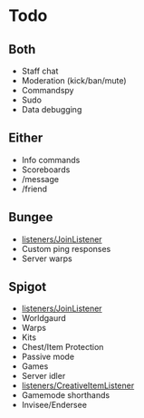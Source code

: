 # Todo

## Both

- Staff chat
- Moderation (kick/ban/mute)
- Commandspy
- Sudo
- Data debugging

## Either

- Info commands
- Scoreboards
- /message
- /friend

## Bungee

- [listeners/JoinListener](https://github.com/EverCraftMC/EverCraft/blob/main/Bungee/src/main/java/io/github/evercraftmc/evercraft/bungee/listeners/JoinListener.java)
- Custom ping responses
- Server warps

## Spigot

- [listeners/JoinListener](https://github.com/EverCraftMC/EverCraft/blob/main/Spigot/src/main/java/io/github/evercraftmc/evercraft/spigot/listeners/JoinListener.java)
- Worldgaurd
- Warps
- Kits
- Chest/Item Protection
- Passive mode
- Games
- Server idler
- [listeners/CreativeItemListener](https://github.com/EverCraftMC/EverCraft/blob/main/Spigot/src/main/java/io/github/evercraftmc/evercraft/spigot/listeners/CreativeItemListener.java)
- Gamemode shorthands
- Invisee/Endersee